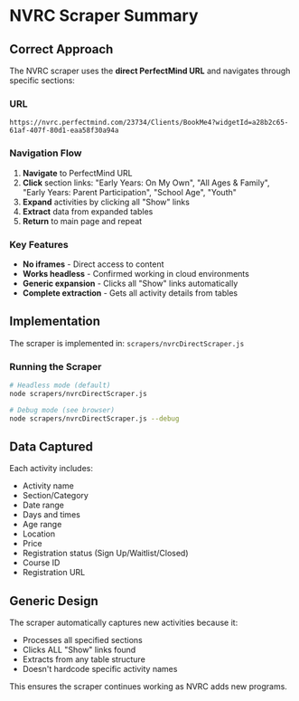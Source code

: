 # NVRC Scraper Summary

## Correct Approach

The NVRC scraper uses the **direct PerfectMind URL** and navigates through specific sections:

### URL
`https://nvrc.perfectmind.com/23734/Clients/BookMe4?widgetId=a28b2c65-61af-407f-80d1-eaa58f30a94a`

### Navigation Flow
1. **Navigate** to PerfectMind URL
2. **Click** section links: "Early Years: On My Own", "All Ages & Family", "Early Years: Parent Participation", "School Age", "Youth"
3. **Expand** activities by clicking all "Show" links
4. **Extract** data from expanded tables
5. **Return** to main page and repeat

### Key Features
- **No iframes** - Direct access to content
- **Works headless** - Confirmed working in cloud environments
- **Generic expansion** - Clicks all "Show" links automatically
- **Complete extraction** - Gets all activity details from tables

## Implementation

The scraper is implemented in: `scrapers/nvrcDirectScraper.js`

### Running the Scraper
```bash
# Headless mode (default)
node scrapers/nvrcDirectScraper.js

# Debug mode (see browser)
node scrapers/nvrcDirectScraper.js --debug
```

## Data Captured

Each activity includes:
- Activity name
- Section/Category
- Date range
- Days and times
- Age range
- Location
- Price
- Registration status (Sign Up/Waitlist/Closed)
- Course ID
- Registration URL

## Generic Design

The scraper automatically captures new activities because it:
- Processes all specified sections
- Clicks ALL "Show" links found
- Extracts from any table structure
- Doesn't hardcode specific activity names

This ensures the scraper continues working as NVRC adds new programs.